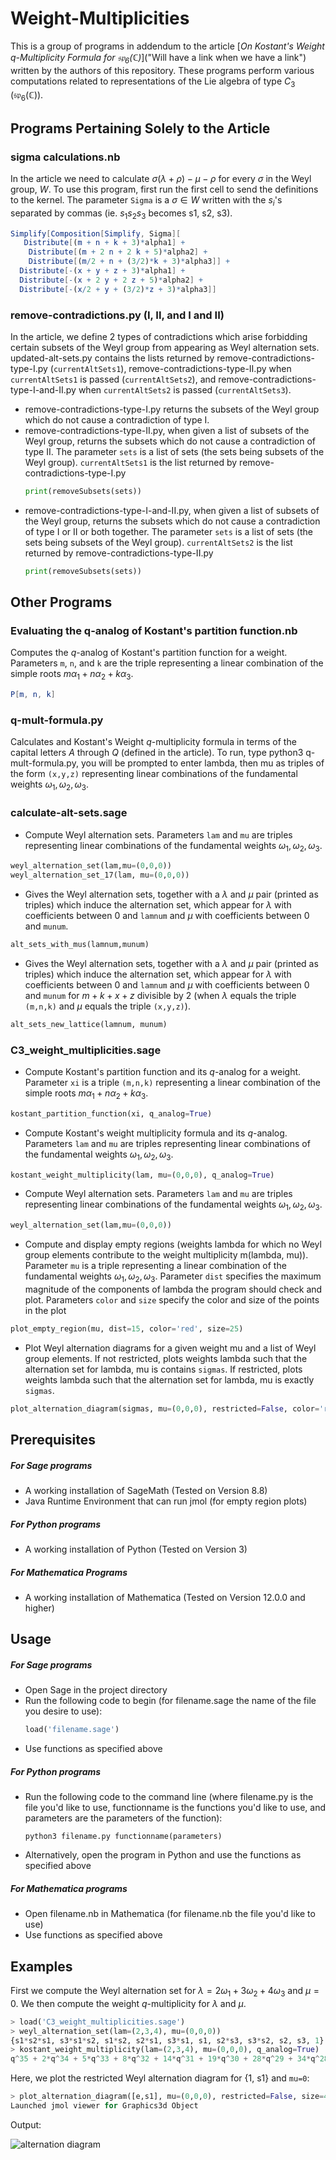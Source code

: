 # Weight-Multiplicities

This is a group of programs in addendum to the article [*On Kostant's Weight $q$-Multiplicity Formula for $\mathfrak{sp}_6(\mathbb{C})$*]("Will have a link when we have a link") written by the authors of this repository. These programs perform various computations related to representations of the Lie algebra of type $C_3$ ($\mathfrak{sp}_6(\mathbb{C})$).

## Programs Pertaining Solely to the Article

### sigma calculations.nb

In the article we need to calculate $\sigma(\lambda + \rho) - \mu - \rho$ for every $\sigma$ in the Weyl group, $W$. To use this program, first run the first cell to send the definitions to the kernel. The parameter `Sigma` is a $\sigma \in W$ written with the $s_i$'s separated by commas (ie. $s_1s_2s_3$ becomes s1, s2, s3).

```Mathematica
Simplify[Composition[Simplify, Sigma][
   Distribute[(m + n + k + 3)*alpha1] + 
    Distribute[(m + 2 n + 2 k + 5)*alpha2] + 
    Distribute[(m/2 + n + (3/2)*k + 3)*alpha3]] + 
  Distribute[-(x + y + z + 3)*alpha1] + 
  Distribute[-(x + 2 y + 2 z + 5)*alpha2] + 
  Distribute[-(x/2 + y + (3/2)*z + 3)*alpha3]]
  ```

### remove-contradictions.py (I, II, and I and II)

In the article, we define 2 types of contradictions which arise forbidding certain subsets of the Weyl group from appearing as Weyl alternation sets. updated-alt-sets.py contains the lists returned by remove-contradictions-type-I.py (`currentAltSets1`), remove-contradictions-type-II.py when `currentAltSets1` is passed (`currentAltSets2`), and remove-contradictions-type-I-and-II.py when `currentAltSets2` is passed (`currentAltSets3`).

- remove-contradictions-type-I.py returns the subsets of the Weyl group which do not cause a contradiction of type I. 
- remove-contradictions-type-II.py, when given a list of subsets of the Weyl group, returns the subsets which do not cause a contradiction of type II. The parameter `sets` is a list of sets (the sets being subsets of the Weyl group). `currentAltSets1` is the list returned by remove-contradictions-type-I.py
  ```Python
  print(removeSubsets(sets))
  ```
- remove-contradictions-type-I-and-II.py, when given a list of subsets of the Weyl group, returns the subsets which do not cause a contradiction of type I or II or both together. The parameter `sets` is a list of sets (the sets being subsets of the Weyl group). `currentAltSets2` is the list returned by remove-contradictions-type-II.py
  ```Python
  print(removeSubsets(sets))
  ```

## Other Programs

### Evaluating the q-analog of Kostant's partition function.nb

Computes the $q$-analog of Kostant's partition function for a weight. Parameters ``m``, ``n``, and ``k`` are the triple representing a linear combination of the simple roots $m\alpha_1+n\alpha_2+k\alpha_3$. 

```Mathematica
P[m, n, k]
```

### q-mult-formula.py

Calculates and Kostant's Weight $q$-multiplicity formula in terms of the capital letters $A$ through $Q$ (defined in the article). To run, type python3 q-mult-formula.py, you will be prompted to enter lambda, then mu as triples of the form `(x,y,z)` representing linear combinations of the fundamental weights $\omega_1,\omega_2,\omega_3$.

### calculate-alt-sets.sage

- Compute Weyl alternation sets. Parameters ``lam`` and ``mu`` are triples representing linear combinations of the fundamental weights $\omega_1,\omega_2,\omega_3$. 
```Python
weyl_alternation_set(lam,mu=(0,0,0))
weyl_alternation_set_17(lam, mu=(0,0,0))
```

- Gives the Weyl alternation sets, together with a $\lambda$ and $\mu$ pair (printed as triples) which induce the alternation set, which appear for $\lambda$ with coefficients between 0 and `lamnum` and $\mu$ with coefficients between 0 and `munum`.
```Python
alt_sets_with_mus(lamnum,munum)
```

- Gives the Weyl alternation sets, together with a $\lambda$ and $\mu$ pair (printed as triples) which induce the alternation set, which appear for $\lambda$ with coefficients between 0 and `lamnum` and $\mu$ with coefficients between 0 and `munum` for $m+k+x+z$ divisible by 2 (when $\lambda$ equals the triple `(m,n,k)` and $\mu$ equals the triple `(x,y,z)`).
```Python
alt_sets_new_lattice(lamnum, munum)
```

### C3_weight_multiplicities.sage

- Compute Kostant's partition function and its $q$-analog for a weight. Parameter ``xi`` is a triple ``(m,n,k)`` representing a linear combination of the simple roots $m\alpha_1+n\alpha_2+k\alpha_3$. 
```Python
kostant_partition_function(xi, q_analog=True)
```
- Compute Kostant's weight multiplicity formula and its $q$-analog. Parameters ``lam`` and ``mu`` are triples representing linear combinations of the fundamental weights $\omega_1,\omega_2,\omega_3$.
```Python
kostant_weight_multiplicity(lam, mu=(0,0,0), q_analog=True)
```
 - Compute Weyl alternation sets. Parameters ``lam`` and ``mu`` are triples representing linear combinations of the fundamental weights $\omega_1,\omega_2,\omega_3$.
 ```Python
 weyl_alternation_set(lam,mu=(0,0,0))
 ```
 - Compute and display empty regions (weights lambda for which no Weyl group elements contribute to the weight multiplicity m(lambda, mu)). Parameter ``mu`` is a triple representing a linear combination of the fundamental weights $\omega_1,\omega_2,\omega_3$. Parameter ``dist`` specifies the maximum magnitude of the components of lambda the program should check and plot. Parameters ``color`` and ``size`` specify the color and size of the points in the plot
 ```Python
 plot_empty_region(mu, dist=15, color='red', size=25)
 ```
 - Plot Weyl alternation diagrams for a given weight mu and a list of Weyl group elements. If not restricted, plots weights lambda such that the alternation set for lambda, mu is contains ``sigmas``. If restricted, plots weights lambda such that the alternation set for lambda, mu is exactly ``sigmas``. 
 ```Python
 plot_alternation_diagram(sigmas, mu=(0,0,0), restricted=False, color='red', dist=20, size=15)
 ```

## Prerequisites

##### For Sage programs

- A working installation of SageMath (Tested on Version 8.8)
- Java Runtime Environment that can run jmol (for empty region plots)

##### For Python programs

- A working installation of Python (Tested on Version 3)

##### For Mathematica Programs

- A working installation of Mathematica (Tested on Version 12.0.0 and higher)

## Usage

##### For Sage programs

- Open Sage in the project directory
- Run the following code to begin (for filename.sage the name of the file you desire to use):
  ```Python 
  load('filename.sage')
  ```
- Use functions as specified above

##### For Python programs

- Run the following code to the command line (where filename.py is the file you'd like to use, functionname is the functions you'd like to use, and parameters are the parameters of the function):
  ```shell
  python3 filename.py functionname(parameters)
  ```
- Alternatively, open the program in Python and use the functions as specified above

##### For Mathematica programs

- Open filename.nb in Mathematica (for filename.nb the file you'd like to use)
- Use functions as specified above

## Examples

First we compute the Weyl alternation set for $\lambda=2\omega_1+3\omega_2+4\omega_3$ and $\mu=0$. We then compute the weight $q$-multiplicity for $\lambda$ and $\mu$.
```Python
> load('C3_weight_multiplicities.sage')
> weyl_alternation_set(lam=(2,3,4), mu=(0,0,0))
{s1*s2*s1, s3*s1*s2, s1*s2, s2*s1, s3*s1, s1, s2*s3, s3*s2, s2, s3, 1}
> kostant_weight_multiplicity(lam=(2,3,4), mu=(0,0,0), q_analog=True)
q^35 + 2*q^34 + 5*q^33 + 8*q^32 + 14*q^31 + 19*q^30 + 28*q^29 + 34*q^28 + 45*q^27 + 50*q^26 + 61*q^25 + 63*q^24 + 72*q^23 + 69*q^22 + 74*q^21 + 64*q^20 + 64*q^19 + 48*q^18 + 44*q^17 + 27*q^16 + 22*q^15 + 10*q^14 + 7*q^13 + 2*q^12 + q^11
```

Here, we plot the restricted Weyl alternation diagram for {1, s1} and ``mu=0``:
```Python
> plot_alternation_diagram([e,s1], mu=(0,0,0), restricted=False, size=40)
Launched jmol viewer for Graphics3d Object
```
Output:

![alternation diagram](1s1.png?raw=true)
